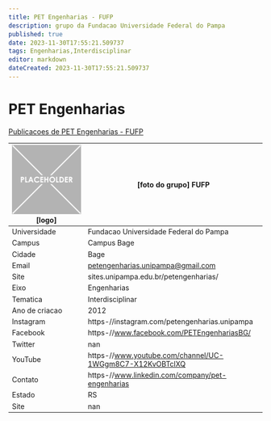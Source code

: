 ```yaml
---
title: PET Engenharias - FUFP
description: grupo da Fundacao Universidade Federal do Pampa
published: true
date: 2023-11-30T17:55:21.509737
tags: Engenharias,Interdisciplinar
editor: markdown
dateCreated: 2023-11-30T17:55:21.509737
---
```


# PET Engenharias

[Publicacoes de PET Engenharias - FUFP](/atividade/53PETEngenhariasFUFP/feed.md)

| ![placeholder.png](/placeholder.png) [logo] | [foto do grupo] FUFP         |
| ------------------------------------------- | ------------------------------------------------- |
| Universidade                                | Fundacao Universidade Federal do Pampa      |
| Campus                                      | Campus Bage            |
| Cidade                                      | Bage             |
| Email                                       | petengenharias.unipampa@gmail.com             |
| Site                                        | sites.unipampa.edu.br/petengenharias/              |
| Eixo                                        | Engenharias              |
| Tematica                                    | Interdisciplinar          |
| Ano de criacao                              | 2012        |
| Instagram                                   | https-//instagram.com/petengenharias.unipampa         |
| Facebook                                    | https-//www.facebook.com/PETEngenhariasBG/          |
| Twitter                                     | nan           |
| YouTube                                     | https-//www.youtube.com/channel/UC-1WGgm8C7-X12KvOBTclXQ           |
| Contato                                     | https-//www.linkedin.com/company/pet-engenharias         |
| Estado                                      |  RS            |
| Site                                        | nan |
